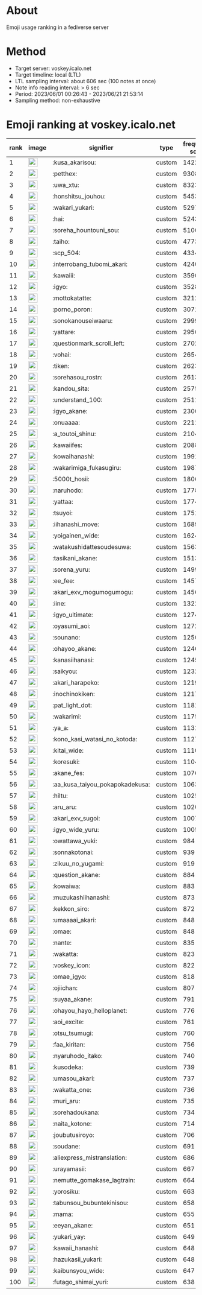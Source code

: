 # About
Emoji usage ranking in a fediverse server

# Method
- Target server: voskey.icalo.net
- Target timeline: local (LTL)
- LTL sampling interval: about 606 sec (100 notes at once)
- Note info reading interval: > 6 sec
- Period: 2023/06/01 00:26:43 - 2023/06/21 21:53:14 
- Sampling method: non-exhaustive

# Emoji ranking at voskey.icalo.net

|rank|image|signifier|type|frequency score|
|----|----|----|----|----|
|1|<img height="24" src="https://voskey.icalo.net/emoji/kusa_akarisou.webp">|:kusa_akarisou:|custom|14223|
|2|<img height="24" src="https://voskey.icalo.net/emoji/petthex.webp">|:petthex:|custom|9308|
|3|<img height="24" src="https://voskey.icalo.net/emoji/uwa_xtu.webp">|:uwa_xtu:|custom|8323|
|4|<img height="24" src="https://voskey.icalo.net/emoji/honshitsu_jouhou.webp">|:honshitsu_jouhou:|custom|5453|
|5|<img height="24" src="https://voskey.icalo.net/emoji/wakari_yukari.webp">|:wakari_yukari:|custom|5297|
|6|<img height="24" src="https://voskey.icalo.net/emoji/hai.webp">|:hai:|custom|5243|
|7|<img height="24" src="https://voskey.icalo.net/emoji/soreha_hountouni_sou.webp">|:soreha_hountouni_sou:|custom|5100|
|8|<img height="24" src="https://voskey.icalo.net/emoji/taiho.webp">|:taiho:|custom|4773|
|9|<img height="24" src="https://voskey.icalo.net/emoji/scp_504.webp">|:scp_504:|custom|4334|
|10|<img height="24" src="https://voskey.icalo.net/emoji/interrobang_tubomi_akari.webp">|:interrobang_tubomi_akari:|custom|4240|
|11|<img height="24" src="https://voskey.icalo.net/emoji/kawaiii.webp">|:kawaiii:|custom|3590|
|12|<img height="24" src="https://voskey.icalo.net/emoji/igyo.webp">|:igyo:|custom|3528|
|13|<img height="24" src="https://voskey.icalo.net/emoji/mottokatatte.webp">|:mottokatatte:|custom|3212|
|14|<img height="24" src="https://voskey.icalo.net/emoji/porno_poron.webp">|:porno_poron:|custom|3071|
|15|<img height="24" src="https://voskey.icalo.net/emoji/sonokanouseiwaaru.webp">|:sonokanouseiwaaru:|custom|2999|
|16|<img height="24" src="https://voskey.icalo.net/emoji/yattare.webp">|:yattare:|custom|2950|
|17|<img height="24" src="https://voskey.icalo.net/emoji/questionmark_scroll_left.webp">|:questionmark_scroll_left:|custom|2702|
|18|<img height="24" src="https://voskey.icalo.net/emoji/vohai.webp">|:vohai:|custom|2654|
|19|<img height="24" src="https://voskey.icalo.net/emoji/tiken.webp">|:tiken:|custom|2623|
|20|<img height="24" src="https://voskey.icalo.net/emoji/sorehasou_rostn.webp">|:sorehasou_rostn:|custom|2613|
|21|<img height="24" src="https://voskey.icalo.net/emoji/kandou_sita.webp">|:kandou_sita:|custom|2575|
|22|<img height="24" src="https://voskey.icalo.net/emoji/understand_100.webp">|:understand_100:|custom|2511|
|23|<img height="24" src="https://voskey.icalo.net/emoji/igyo_akane.webp">|:igyo_akane:|custom|2300|
|24|<img height="24" src="https://voskey.icalo.net/emoji/onuaaaa.webp">|:onuaaaa:|custom|2211|
|25|<img height="24" src="https://voskey.icalo.net/emoji/a_toutoi_shinu.webp">|:a_toutoi_shinu:|custom|2104|
|26|<img height="24" src="https://voskey.icalo.net/emoji/kawaiifes.webp">|:kawaiifes:|custom|2088|
|27|<img height="24" src="https://voskey.icalo.net/emoji/kowaihanashi.webp">|:kowaihanashi:|custom|1991|
|28|<img height="24" src="https://voskey.icalo.net/emoji/wakarimiga_fukasugiru.webp">|:wakarimiga_fukasugiru:|custom|1987|
|29|<img height="24" src="https://voskey.icalo.net/emoji/5000t_hosii.webp">|:5000t_hosii:|custom|1806|
|30|<img height="24" src="https://voskey.icalo.net/emoji/naruhodo.webp">|:naruhodo:|custom|1778|
|31|<img height="24" src="https://voskey.icalo.net/emoji/yattaa.webp">|:yattaa:|custom|1774|
|32|<img height="24" src="https://voskey.icalo.net/emoji/tsuyoi.webp">|:tsuyoi:|custom|1751|
|33|<img height="24" src="https://voskey.icalo.net/emoji/iihanashi_move.webp">|:iihanashi_move:|custom|1689|
|34|<img height="24" src="https://voskey.icalo.net/emoji/yoigainen_wide.webp">|:yoigainen_wide:|custom|1624|
|35|<img height="24" src="https://voskey.icalo.net/emoji/watakushidattesoudesuwa.webp">|:watakushidattesoudesuwa:|custom|1563|
|36|<img height="24" src="https://voskey.icalo.net/emoji/tasikani_akane.webp">|:tasikani_akane:|custom|1513|
|37|<img height="24" src="https://voskey.icalo.net/emoji/sorena_yuru.webp">|:sorena_yuru:|custom|1499|
|38|<img height="24" src="https://voskey.icalo.net/emoji/ee_fee.webp">|:ee_fee:|custom|1457|
|39|<img height="24" src="https://voskey.icalo.net/emoji/akari_exv_mogumogumogu.webp">|:akari_exv_mogumogumogu:|custom|1456|
|40|<img height="24" src="https://voskey.icalo.net/emoji/iine.webp">|:iine:|custom|1322|
|41|<img height="24" src="https://voskey.icalo.net/emoji/igyo_ultimate.webp">|:igyo_ultimate:|custom|1274|
|42|<img height="24" src="https://voskey.icalo.net/emoji/oyasumi_aoi.webp">|:oyasumi_aoi:|custom|1272|
|43|<img height="24" src="https://voskey.icalo.net/emoji/sounano.webp">|:sounano:|custom|1250|
|44|<img height="24" src="https://voskey.icalo.net/emoji/ohayoo_akane.webp">|:ohayoo_akane:|custom|1246|
|45|<img height="24" src="https://voskey.icalo.net/emoji/kanasiihanasi.webp">|:kanasiihanasi:|custom|1245|
|46|<img height="24" src="https://voskey.icalo.net/emoji/saikyou.webp">|:saikyou:|custom|1232|
|47|<img height="24" src="https://voskey.icalo.net/emoji/akari_harapeko.webp">|:akari_harapeko:|custom|1219|
|48|<img height="24" src="https://voskey.icalo.net/emoji/inochinokiken.webp">|:inochinokiken:|custom|1217|
|49|<img height="24" src="https://voskey.icalo.net/emoji/pat_light_dot.webp">|:pat_light_dot:|custom|1181|
|50|<img height="24" src="https://voskey.icalo.net/emoji/wakarimi.webp">|:wakarimi:|custom|1175|
|51|<img height="24" src="https://voskey.icalo.net/emoji/ya_a.webp">|:ya_a:|custom|1131|
|52|<img height="24" src="https://voskey.icalo.net/emoji/kono_kasi_watasi_no_kotoda.webp">|:kono_kasi_watasi_no_kotoda:|custom|1127|
|53|<img height="24" src="https://voskey.icalo.net/emoji/kitai_wide.webp">|:kitai_wide:|custom|1110|
|54|<img height="24" src="https://voskey.icalo.net/emoji/koresuki.webp">|:koresuki:|custom|1104|
|55|<img height="24" src="https://voskey.icalo.net/emoji/akane_fes.webp">|:akane_fes:|custom|1076|
|56|<img height="24" src="https://voskey.icalo.net/emoji/aa_kusa_taiyou_pokapokadekusa.webp">|:aa_kusa_taiyou_pokapokadekusa:|custom|1063|
|57|<img height="24" src="https://voskey.icalo.net/emoji/hiltu.webp">|:hiltu:|custom|1025|
|58|<img height="24" src="https://voskey.icalo.net/emoji/aru_aru.webp">|:aru_aru:|custom|1020|
|59|<img height="24" src="https://voskey.icalo.net/emoji/akari_exv_sugoi.webp">|:akari_exv_sugoi:|custom|1007|
|60|<img height="24" src="https://voskey.icalo.net/emoji/igyo_wide_yuru.webp">|:igyo_wide_yuru:|custom|1005|
|61|<img height="24" src="https://voskey.icalo.net/emoji/owattawa_yuki.webp">|:owattawa_yuki:|custom|984|
|62|<img height="24" src="https://voskey.icalo.net/emoji/sonnakotonai.webp">|:sonnakotonai:|custom|939|
|63|<img height="24" src="https://voskey.icalo.net/emoji/zikuu_no_yugami.webp">|:zikuu_no_yugami:|custom|919|
|64|<img height="24" src="https://voskey.icalo.net/emoji/question_akane.webp">|:question_akane:|custom|884|
|65|<img height="24" src="https://voskey.icalo.net/emoji/kowaiwa.webp">|:kowaiwa:|custom|883|
|66|<img height="24" src="https://voskey.icalo.net/emoji/muzukashiihanashi.webp">|:muzukashiihanashi:|custom|873|
|67|<img height="24" src="https://voskey.icalo.net/emoji/kekkon_siro.webp">|:kekkon_siro:|custom|872|
|68|<img height="24" src="https://voskey.icalo.net/emoji/umaaaai_akari.webp">|:umaaaai_akari:|custom|848|
|69|<img height="24" src="https://voskey.icalo.net/emoji/omae.webp">|:omae:|custom|848|
|70|<img height="24" src="https://voskey.icalo.net/emoji/nante.webp">|:nante:|custom|835|
|71|<img height="24" src="https://voskey.icalo.net/emoji/wakatta.webp">|:wakatta:|custom|823|
|72|<img height="24" src="https://voskey.icalo.net/emoji/voskey_icon.webp">|:voskey_icon:|custom|822|
|73|<img height="24" src="https://voskey.icalo.net/emoji/omae_igyo.webp">|:omae_igyo:|custom|818|
|74|<img height="24" src="https://voskey.icalo.net/emoji/ojiichan.webp">|:ojiichan:|custom|807|
|75|<img height="24" src="https://voskey.icalo.net/emoji/suyaa_akane.webp">|:suyaa_akane:|custom|791|
|76|<img height="24" src="https://voskey.icalo.net/emoji/ohayou_hayo_helloplanet.webp">|:ohayou_hayo_helloplanet:|custom|776|
|77|<img height="24" src="https://voskey.icalo.net/emoji/aoi_excite.webp">|:aoi_excite:|custom|761|
|78|<img height="24" src="https://voskey.icalo.net/emoji/otsu_tsumugi.webp">|:otsu_tsumugi:|custom|760|
|79|<img height="24" src="https://voskey.icalo.net/emoji/faa_kiritan.webp">|:faa_kiritan:|custom|756|
|80|<img height="24" src="https://voskey.icalo.net/emoji/nyaruhodo_itako.webp">|:nyaruhodo_itako:|custom|740|
|81|<img height="24" src="https://voskey.icalo.net/emoji/kusodeka.webp">|:kusodeka:|custom|739|
|82|<img height="24" src="https://voskey.icalo.net/emoji/umasou_akari.webp">|:umasou_akari:|custom|737|
|83|<img height="24" src="https://voskey.icalo.net/emoji/wakatta_one.webp">|:wakatta_one:|custom|736|
|84|<img height="24" src="https://voskey.icalo.net/emoji/muri_aru.webp">|:muri_aru:|custom|735|
|85|<img height="24" src="https://voskey.icalo.net/emoji/sorehadoukana.webp">|:sorehadoukana:|custom|734|
|86|<img height="24" src="https://voskey.icalo.net/emoji/naita_kotone.webp">|:naita_kotone:|custom|714|
|87|<img height="24" src="https://voskey.icalo.net/emoji/joubutusiroyo.webp">|:joubutusiroyo:|custom|706|
|88|<img height="24" src="https://voskey.icalo.net/emoji/soudane.webp">|:soudane:|custom|691|
|89|<img height="24" src="https://voskey.icalo.net/emoji/aliexpress_mistranslation.webp">|:aliexpress_mistranslation:|custom|686|
|90|<img height="24" src="https://voskey.icalo.net/emoji/urayamasii.webp">|:urayamasii:|custom|667|
|91|<img height="24" src="https://voskey.icalo.net/emoji/nemutte_gomakase_lagtrain.webp">|:nemutte_gomakase_lagtrain:|custom|664|
|92|<img height="24" src="https://voskey.icalo.net/emoji/yorosiku.webp">|:yorosiku:|custom|663|
|93|<img height="24" src="https://voskey.icalo.net/emoji/tabunsou_bubuntekinisou.webp">|:tabunsou_bubuntekinisou:|custom|658|
|94|<img height="24" src="https://voskey.icalo.net/emoji/mama.webp">|:mama:|custom|655|
|95|<img height="24" src="https://voskey.icalo.net/emoji/eeyan_akane.webp">|:eeyan_akane:|custom|651|
|96|<img height="24" src="https://voskey.icalo.net/emoji/yukari_yay.webp">|:yukari_yay:|custom|649|
|97|<img height="24" src="https://voskey.icalo.net/emoji/kawaii_hanashi.webp">|:kawaii_hanashi:|custom|648|
|98|<img height="24" src="https://voskey.icalo.net/emoji/hazukasii_yukari.webp">|:hazukasii_yukari:|custom|648|
|99|<img height="24" src="https://voskey.icalo.net/emoji/kaibunsyou_wide.webp">|:kaibunsyou_wide:|custom|647|
|100|<img height="24" src="https://voskey.icalo.net/emoji/futago_shimai_yuri.webp">|:futago_shimai_yuri:|custom|638|

